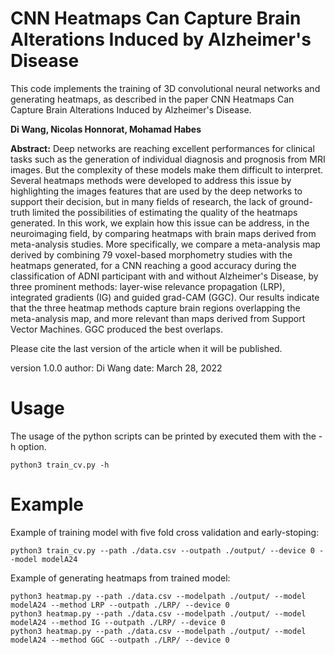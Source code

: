 # CNN Heatmaps Can Capture Brain Alterations Induced by Alzheimer's Disease
This code implements the training of 3D convolutional neural networks and generating heatmaps, as described in the paper CNN Heatmaps Can Capture Brain Alterations Induced by Alzheimer's Disease.

**Di Wang, Nicolas Honnorat, Mohamad Habes**

**Abstract:**
Deep networks are reaching excellent performances for clinical tasks such as the generation of individual diagnosis and prognosis from MRI images. But the complexity of these models make them difficult to interpret. Several heatmaps methods were developed to address this issue by highlighting the images features that are used by the deep networks to support their decision, but in many fields of research, the lack of ground-truth limited the possibilities of estimating the quality of the heatmaps generated. In this work, we explain how this issue can be address, in the neuroimaging field, by comparing heatmaps with brain maps derived from meta-analysis studies. More specifically, we compare a meta-analysis map derived by combining 79 voxel-based morphometry studies with the heatmaps generated, for a CNN reaching a good accuracy during the classification of ADNI participant with and without Alzheimer's Disease, by three prominent methods: layer-wise relevance propagation (LRP), integrated gradients (IG) and guided grad-CAM (GGC). Our results indicate that the three heatmap methods capture brain regions overlapping the meta-analysis map, and more relevant than maps derived from Support Vector Machines. GGC produced the best overlaps.

Please cite the last version of the article when it will be published.

version 1.0.0
author: Di Wang
date: March 28, 2022

# Usage
The usage of the python scripts can be printed by executed them with the -h option.
```
python3 train_cv.py -h
```

# Example
Example of training model with five fold cross validation and early-stoping: 
```
python3 train_cv.py --path ./data.csv --outpath ./output/ --device 0 --model modelA24
```

Example of generating heatmaps from trained model: 
```
python3 heatmap.py --path ./data.csv --modelpath ./output/ --model modelA24 --method LRP --outpath ./LRP/ --device 0 
python3 heatmap.py --path ./data.csv --modelpath ./output/ --model modelA24 --method IG --outpath ./LRP/ --device 0 
python3 heatmap.py --path ./data.csv --modelpath ./output/ --model modelA24 --method GGC --outpath ./LRP/ --device 0 
```
